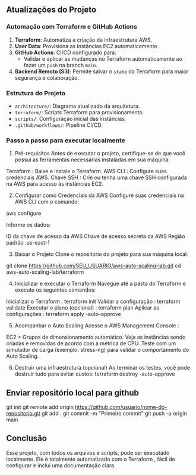 ## Atualizações do Projeto

### Automação com Terraform e GitHub Actions
1. **Terraform**: Automatiza a criação da infraestrutura AWS.
2. **User Data**: Provisiona as instâncias EC2 automaticamente.
3. **GitHub Actions**: CI/CD configurado para:
   - Validar e aplicar as mudanças no Terraform automaticamente ao fazer um `push` na branch `main`.
4. **Backend Remoto (S3)**: Permite salvar o `state` do Terraform para maior segurança e colaboração.

### Estrutura do Projeto
- `architecture/`: Diagrama atualizado da arquitetura.
- `terraform/`: Scripts Terraform para provisionamento.
- `scripts/`: Configuração inicial das instâncias.
- `.github/workflows/`: Pipeline CI/CD.


### Passo a passo para executar localmente
1. Pré-requisitos
Antes de executar o projeto, certifique-se de que você possui as ferramentas necessárias instaladas em sua máquina:

Terraform : Baixe e instale o Terraform.
AWS CLI : Configure suas credenciais AWS.
Chave SSH : Crie ou tenha uma chave SSH configurada na AWS para acesso às instâncias EC2.


2. Configurar como Credenciais da AWS
Configure suas credenciais na AWS CLI com o comando:

aws configure

Informe os dados:

ID da chave de acesso da AWS
Chave de acesso secreta da AWS
Região padrão :us-east-1

3. Baixar o Projeto
Clone o repositório do projeto para sua máquina local:

git clone https://github.com/SEU_USUARIO/aws-auto-scaling-lab.git
cd aws-auto-scaling-lab/terraform


4. Inicializar e executar o Terraform
Navegue até a pasta do Terraform e execute os seguintes comandos:

Inicializar o Terraform : terraform init
Validar a configuração : terraform validate
Executar o plano (opcional) : terraform plan
Aplicar as configurações : terraform apply -auto-approve


5. Acompanhar o Auto Scaling
Acesse o AWS Management Console :

EC2 > Grupos de dimensionamento automático.
Veja as instâncias sendo criadas e removidas de acordo com a métrica de CPU.
Teste com um simulador de carga (exemplo: stress-ng) para validar o comportamento do Auto Scaling.

6. Destruir uma infraestrutura (opcional)
Ao terminar os testes, você pode destruir tudo para evitar custos: terraform destroy -auto-approve


## Enviar repositório local para github

git init
git remote add origin https://github.com/usuario/nome-do-repositorio.git
git add .
git commit -m "Primeiro commit"
git push -u origin main


## Conclusão
Esse projeto, com todos os arquivos e scripts, pode ser executado localmente. Ele é totalmente automatizado com o Terraform , fácil de configurar e inclui uma documentação clara.